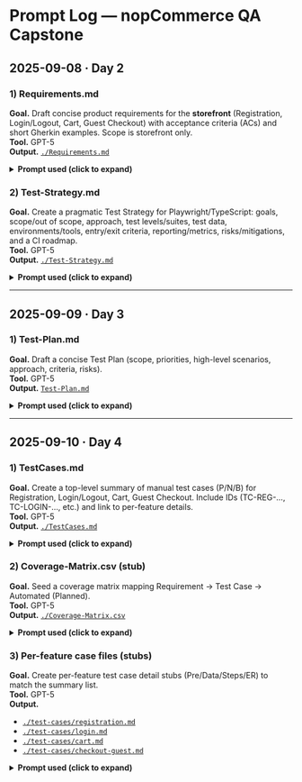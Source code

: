 # Prompt Log — nopCommerce QA Capstone

## 2025-09-08 · Day 2

### 1) Requirements.md
**Goal.** Draft concise product requirements for the **storefront** (Registration, Login/Logout, Cart, Guest Checkout) with acceptance criteria (ACs) and short Gherkin examples. Scope is storefront only.  
**Tool.** GPT-5  
**Output.** [`./Requirements.md`](./Requirements.md)

<details>
<summary><b>Prompt used (click to expand)</b></summary>

```text
Draft Requirements.md for the nopCommerce storefront (https://demo.nopcommerce.com).
Include: Scope, Out of Scope, Assumptions. For features Registration, Login/Logout,
Shopping Cart, Guest Checkout — write clear Acceptance Criteria and provide a short
Gherkin example for the happy path (plus one negative for Registration).
Keep the wording concise and implementation-agnostic.
```

</details>

###


### 2) Test-Strategy.md
**Goal.** Create a pragmatic Test Strategy for Playwright/TypeScript: goals, scope/out of scope, approach, test levels/suites, test data, environments/tools, entry/exit criteria, reporting/metrics, risks/mitigations, and a CI roadmap.  
**Tool.** GPT-5  
**Output.** [`./Test-Strategy.md`](./Test-Strategy.md)

<details>
<summary><b>Prompt used (click to expand)</b></summary>

```text
Draft Test-Strategy.md for the nopCommerce storefront automated with Playwright (TypeScript).
Include: Goals; Scope & Out of Scope; Approach (risk-based, resilient selectors);
Test Levels (Smoke/Functional/Negative/Regression); Test Data; Environments & Tools;
Structure & Tagging; Entry/Exit Criteria; Reporting & Metrics; Risks & Mitigations;
CI roadmap for GitHub Actions. Keep it concise and practical.
```

</details>

---

## 2025-09-09 · Day 3

### 1) Test-Plan.md
**Goal.** Draft a concise Test Plan (scope, priorities, high-level scenarios, approach, criteria, risks).  
**Tool.** GPT-5  
**Output.** [`Test-Plan.md`](Test-Plan.md)

<details>
<summary><b>Prompt used (click to expand)</b></summary>

```text
Draft Test-Plan.md for nopCommerce storefront: objectives; scope/in & out; test levels (smoke/functional/negative/regression/e2e);
priorities (P0/P1/P2); approach (Playwright+TS, role/label-first selectors, data strategy); environments/tools; entry/exit criteria;
high-level scenarios per feature; reporting/metrics; risks; deliverables. Keep it concrete and concise.
```

</details>

---

## 2025-09-10 · Day 4

### 1) TestCases.md
**Goal.** Create a top-level summary of manual test cases (P/N/B) for Registration, Login/Logout, Cart, Guest Checkout. Include IDs (TC-REG-…, TC-LOGIN-…, etc.) and link to per-feature details.  
**Tool.** GPT-5  
**Output.** [`./TestCases.md`](./TestCases.md)

<details>
<summary><b>Prompt used (click to expand)</b></summary>

```text
Create docs/TestCases.md: a concise list of manual cases for Registration, Login/Logout, Cart, Guest Checkout.
For each: ID (e.g., TC-REG-001), short title, Type (P/N/B). Add a “Details” line that links to per-feature files:
  docs/test-cases/registration.md, login.md, cart.md, checkout-guest.md (relative links from docs/Prompt-Log.md must be ./test-cases/<file>.md when referenced from TestCases.md).
Keep it clean and consistent with previous days.
```

</details>

### 2) Coverage-Matrix.csv (stub)
**Goal.** Seed a coverage matrix mapping Requirement → Test Case → Automated (Planned).  
**Tool.** GPT-5  
**Output.** [`./Coverage-Matrix.csv`](./Coverage-Matrix.csv)

<details>
<summary><b>Prompt used (click to expand)</b></summary>

```text
Create docs/Coverage-Matrix.csv with columns: Requirement, Test Case ID, Automated, Notes.
Populate rows for Registration (TC-R…), Login (TC-L…), Cart (TC-C…), Checkout (TC-CH…).
Set Automated=Planned for now. Keep CSV header and values simple (no extra commas inside cells).
```

</details>

### 3) Per-feature case files (stubs)
**Goal.** Create per-feature test case detail stubs (Pre/Data/Steps/ER) to match the summary list.  
**Tool.** GPT-5  
**Output.**  
- [`./test-cases/registration.md`](./test-cases/registration.md)
- [`./test-cases/login.md`](./test-cases/login.md)
- [`./test-cases/cart.md`](./test-cases/cart.md)
- [`./test-cases/checkout-guest.md`](./test-cases/checkout-guest.md)

<details> 
<summary><b>Prompt used (click to expand)</b></summary>

```text
Generate per-feature test case stubs:
  docs/test-cases/registration.md
  docs/test-cases/login.md
  docs/test-cases/cart.md
  docs/test-cases/checkout-guest.md
For each file: list the cases with ID/Title/Type, then provide a “Use structure: Pre / Data / Steps / ER” note so the team can expand details later.
```

</details>


